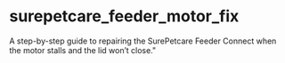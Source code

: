 # surepetcare_feeder_motor_fix
A step-by-step guide to repairing the SurePetcare Feeder Connect when the motor stalls and the lid won’t close."
